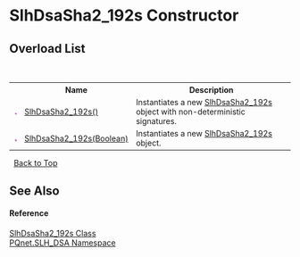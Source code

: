 # SlhDsaSha2_192s Constructor 
 


## Overload List
&nbsp;<table><tr><th></th><th>Name</th><th>Description</th></tr><tr><td>![Public method](media/pubmethod.gif "Public method")</td><td><a href="7d72256c-69f9-b69b-bae2-c6f0fdf1f4cc">SlhDsaSha2_192s()</a></td><td>
Instantiates a new <a href="443b6fcb-8ce4-d6d7-c554-d9d61793311f">SlhDsaSha2_192s</a> object with non-deterministic signatures.</td></tr><tr><td>![Public method](media/pubmethod.gif "Public method")</td><td><a href="bda8a3f8-6722-842b-5676-31bd6a345e15">SlhDsaSha2_192s(Boolean)</a></td><td>
Instantiates a new <a href="443b6fcb-8ce4-d6d7-c554-d9d61793311f">SlhDsaSha2_192s</a> object.</td></tr></table>&nbsp;
<a href="#slhdsasha2_192s-constructor">Back to Top</a>

## See Also


#### Reference
<a href="443b6fcb-8ce4-d6d7-c554-d9d61793311f">SlhDsaSha2_192s Class</a><br /><a href="5a51e981-67fd-0177-2098-034d6071509d">PQnet.SLH_DSA Namespace</a><br />